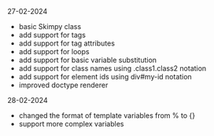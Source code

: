 27-02-2024

* basic Skimpy class
* add support for tags
* add support for tag attributes
* add support for loops
* add support for basic variable substitution
* add support for class names using .class1.class2 notation
* add support for element ids using div#my-id notation
* improved doctype renderer

28-02-2024

* changed the format of template variables from % to {}
* support more complex variables
